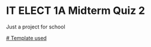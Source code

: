# IT ELECT 1A Midterm Quiz 2
Just a project for school

[# Template used]([url](http://www.mashup-template.com/preview.html?template=energy))
